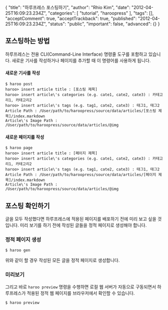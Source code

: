 {
    "title": "하루프레스 포스팅하기",
    "author": "Rhio Kim",
    "date": "2012-04-25T16:09:23.234Z",
    "categories": [
        "tutorial",
        "haroopress"
    ],
    "tags": [],
    "acceptComment": true,
    "acceptTrackback": true,
    "published": "2012-04-25T16:09:23.234Z",
    "status": "public",
    "important": false,
    "advanced": {}
}

## 포스팅하는 방법
하루프레스는 전용 CLI(Command-Line Interface) 명령줄 도구를 포함하고 있습니다.  새로운 기사를 작성하거나 페이지를 추가할 때 이 명령어를 사용하게 됩니다.

#### 새로운 기사를 작성

```
$ haroo post
haroo> insert article title : [포스팅 제목] 
haroo> insert article\'s categories (e.g. cate1, cate2, cate3) : 카테고리1, 카테고리2
haroo> insert article\'s tags (e.g. tag1, cate2, cate3) : 태그1, 태그2
Article Path : /User/path/to/haroopress/source/data/articles/[포스팅 제목]/index.markdown
Article\'s Image Path : /User/path/to/haroopress/source/data/articles/@img
```

#### 새로운 페이지를 작성

```
$ haroo page
haroo> insert article title : [페이지 제목] 
haroo> insert article\'s categories (e.g. cate1, cate2, cate3) : 카테고리1, 카테고리2
haroo> insert article\'s tags (e.g. tag1, cate2, cate3) : 태그1, 태그2
Article Path : /User/path/to/haroopress/source/data/articles/[페이지 제목]/index.markdown
Article\'s Image Path : /User/path/to/haroopress/source/data/articles/@img
```

## 포스팅 확인하기
글을 모두 작성했다면 하루프레스에 적용된 페이지를 배포하기 전에 미리 보고 싶을 것입니다.  미리 보기를 하기 전에 작성된 글들을 정적 페이지로 생성해야 합니다.

### 정적 페이지 생성

```
$ haroo gen
```

위와 같이 할 경우 작성된 모든 글을 정적 페이지로 생성합니다. 

### 미리보기

그리고 바로 `haroo preview` 명령을 수행하면 로컬 웹 서버가 자동으로 구동되면서 하루프레스가 적용된 정적 웹 페이지를 브라우저에서 확인할 수 있습니다.

```
$ haroo preview
```
